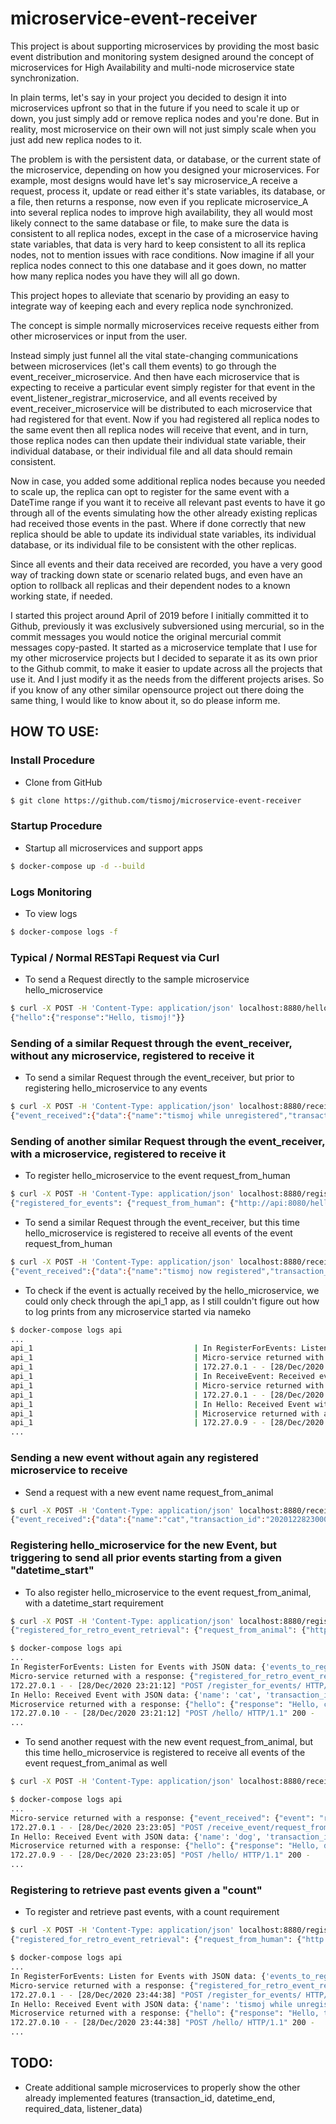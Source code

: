 # microservice-event-receiver

This project is about supporting microservices by providing the most basic event distribution and monitoring system designed around the concept of microservices for High Availability and multi-node microservice state synchronization.

In plain terms, let's say in your project you decided to design it into microservices upfront so that in the future if you need to scale it up or down, you just simply add or remove replica nodes and you're done. But in reality, most microservice on their own will not just simply scale when you just add new replica nodes to it.

The problem is with the persistent data, or database, or the current state of the microservice, depending on how you designed your microservices. For example, most designs would have let's say microservice_A receive a request, process it, update or read either it's state variables, its database, or a file, then returns a response, now even if you replicate microservice_A into several replica nodes to improve high availability, they all would most likely connect to the same database or file, to make sure the data is consistent to all replica nodes, except in the case of a microservice having state variables, that data is very hard to keep consistent to all its replica nodes, not to mention issues with race conditions. Now imagine if all your replica nodes connect to this one database and it goes down, no matter how many replica nodes you have they will all go down.

This project hopes to alleviate that scenario by providing an easy to integrate way of keeping each and every replica node synchronized.

The concept is simple normally microservices receive requests either from other microservices or input from the user.

Instead simply just funnel all the vital state-changing communications between microservices (let's call them events) to go through the event_receiver_microservice. And then have each microservice that is expecting to receive a particular event simply register for that event in the event_listener_registrar_microservice, and all events received by event_receiver_microservice will be distributed to each microservice that had registered for that event. Now if you had registered all replica nodes to the same event then all replica nodes will receive that event, and in turn, those replica nodes can then update their individual state variable, their individual database, or their individual file and all data should remain consistent.

Now in case, you added some additional replica nodes because you needed to scale up, the replica can opt to register for the same event with a DateTime range if you want it to receive all relevant past events to have it go through all of the events simulating how the other already existing replicas had received those events in the past. Where if done correctly that new replica should be able to update its individual state variables, its individual database, or its individual file to be consistent with the other replicas.

Since all events and their data received are recorded, you have a very good way of tracking down state or scenario related bugs, and even have an option to rollback all replicas and their dependent nodes to a known working state, if needed.

I started this project around April of 2019 before I initially committed it to Github, previously it was exclusively subversioned using mercurial, so in the commit messages you would notice the original mercurial commit messages copy-pasted. It started as a microservice template that I use for my other microservice projects but I decided to separate it as its own prior to the Github commit, to make it easier to update across all the projects that use it. And I just modify it as the needs from the different projects arises. So if you know of any other similar opensource project out there doing the same thing, I would like to know about it, so do please inform me.

## HOW TO USE:

### Install Procedure
- Clone from GitHub
```bash
$ git clone https://github.com/tismoj/microservice-event-receiver
```

### Startup Procedure
- Startup all microservices and support apps
```bash
$ docker-compose up -d --build
```

### Logs Monitoring
- To view logs
```bash
$ docker-compose logs -f
```

### Typical / Normal RESTapi Request via Curl
- To send a Request directly to the sample microservice hello_microservice
```bash
$ curl -X POST -H 'Content-Type: application/json' localhost:8880/hello/ -d '{"name": "tismoj"}'
{"hello":{"response":"Hello, tismoj!"}}
```

### Sending of a similar Request through the event_receiver, without any microservice, registered to receive it
- To send a similar Request through the event_receiver, but prior to registering hello_microservice to any events
```bash
$ curl -X POST -H 'Content-Type: application/json' localhost:8880/receive_event/request_from_human -d '{"name": "tismoj while unregistered"}'
{"event_received":{"data":{"name":"tismoj while unregistered","transaction_id":"20201228220527.235058"},"event":"request_from_human:20201228220527.235058"}}
```

### Sending of another similar Request through the event_receiver, with a microservice, registered to receive it
- To register hello_microservice to the event request_from_human
```bash
$ curl -X POST -H 'Content-Type: application/json' localhost:8880/register_for_events/ -d '{"events_to_register": [{"event": "request_from_human", "urls_to_register": [{"url": "http://api:8080/hello/"}]}]}'
{"registered_for_events": {"request_from_human": {"http://api:8080/hello/": {}}}}
```

- To send a similar Request through the event_receiver, but this time hello_microservice is registered to receive all events of the event request_from_human
```bash
$ curl -X POST -H 'Content-Type: application/json' localhost:8880/receive_event/request_from_human -d '{"name": "tismoj now registered"}'
{"event_received":{"data":{"name":"tismoj now registered","transaction_id":"20201228220741.306084"},"event":"request_from_human:20201228220741.306084"}}
```

- To check if the event is actually received by the hello_microservice, we could only check through the api_1 app, as I still couldn't figure out how to log prints from any microservice started via nameko
```bash
$ docker-compose logs api
...
api_1                                    | In RegisterForEvents: Listen for Events with JSON data: {'events_to_register': [{'event': 'request_from_human', 'urls_to_register': [{'url': 'http://api:8080/hello/'}]}]}
api_1                                    | Micro-service returned with a response: {"registered_for_events": {"request_from_human": {"http://api:8080/hello/": {}}}}
api_1                                    | 172.27.0.1 - - [28/Dec/2020 22:07:24] "POST /register_for_events/ HTTP/1.1" 200 -
api_1                                    | In ReceiveEvent: Received event: request_from_human, with JSON data: {'name': 'tismoj now registered'}
api_1                                    | Micro-service returned with a response: {"event_received": {"event": "request_from_human:20201228220741.306084", "data": {"name": "tismoj now registered", "transaction_id": "20201228220741.306084"}}}
api_1                                    | 172.27.0.1 - - [28/Dec/2020 22:07:41] "POST /receive_event/request_from_human HTTP/1.1" 200 -
api_1                                    | In Hello: Received Event with JSON data: {'name': 'tismoj now registered', 'transaction_id': '20201228220741.306084'}
api_1                                    | Microservice returned with a response: {"hello": {"response": "Hello, tismoj now registered!"}}
api_1                                    | 172.27.0.9 - - [28/Dec/2020 22:07:41] "POST /hello/ HTTP/1.1" 200 -
...
```
### Sending a new event without again any registered microservice to receive
- Send a request with a new event name request_from_animal
```bash
$ curl -X POST -H 'Content-Type: application/json' localhost:8880/receive_event/request_from_animal -d '{"name": "cat"}'
{"event_received":{"data":{"name":"cat","transaction_id":"20201228230007.695724"},"event":"request_from_animal:20201228230007.695724"}}
```

### Registering hello_microservice for the new Event, but triggering to send all prior events starting from a given "datetime_start"
- To also register hello_microservice to the event request_from_animal, with a datetime_start requirement
```bash
$ curl -X POST -H 'Content-Type: application/json' localhost:8880/register_for_events/ -d '{"events_to_register": [{"event": "request_from_animal", "urls_to_register": [{"url": "http://api:8080/hello/", "datetime_start": "20201228230007.0"}]}]}'
{"registered_for_retro_event_retrieval": {"request_from_animal": {"http://api:8080/hello/": {"datetime_start": "20201228230007.0"}}}}
```
```bash
$ docker-compose logs api
...
In RegisterForEvents: Listen for Events with JSON data: {'events_to_register': [{'event': 'request_from_animal', 'urls_to_register': [{'url': 'http://api:8080/hello/', 'datetime_start': '20201228230007.0'}]}]}
Micro-service returned with a response: {"registered_for_retro_event_retrieval": {"request_from_animal": {"http://api:8080/hello/": {"datetime_start": "20201228230007.0"}}}}
172.27.0.1 - - [28/Dec/2020 23:21:12] "POST /register_for_events/ HTTP/1.1" 200 -
In Hello: Received Event with JSON data: {'name': 'cat', 'transaction_id': '20201228230007.695724'}
Microservice returned with a response: {"hello": {"response": "Hello, cat!"}}
172.27.0.10 - - [28/Dec/2020 23:21:12] "POST /hello/ HTTP/1.1" 200 -
...
```


- To send another request with the new event request_from_animal, but this time hello_microservice is registered to receive all events of the event request_from_animal as well
```bash
$ curl -X POST -H 'Content-Type: application/json' localhost:8880/receive_event/request_from_animal -d '{"name": "dog"}'{"event_received":{"data":{"name":"dog","transaction_id":"20201228232305.280595"},"event":"request_from_animal:20201228232305.280595"}}
```
```bash
$ docker-compose logs api
...
Micro-service returned with a response: {"event_received": {"event": "request_from_animal:20201228232305.280595", "data": {"name": "dog", "transaction_id": "20201228232305.280595"}}}
172.27.0.1 - - [28/Dec/2020 23:23:05] "POST /receive_event/request_from_animal HTTP/1.1" 200 -
In Hello: Received Event with JSON data: {'name': 'dog', 'transaction_id': '20201228232305.280595'}
Microservice returned with a response: {"hello": {"response": "Hello, dog!"}}
172.27.0.9 - - [28/Dec/2020 23:23:05] "POST /hello/ HTTP/1.1" 200 -
...
```

### Registering to retrieve past events given a "count"
- To register and retrieve past events, with a count requirement
```bash
$ curl -X POST -H 'Content-Type: application/json' localhost:8880/register_for_events/ -d '{"events_to_register": [{"event": "request_from_human", "urls_to_register": [{"url": "http://api:8080/hello/", "datetime_start": "20200101000000.0", "count": 1}]}]}'
{"registered_for_retro_event_retrieval": {"request_from_human": {"http://api:8080/hello/": {"datetime_start": "20200101000000.0", "count": 1}}}}
```
```bash
$ docker-compose logs api
...
In RegisterForEvents: Listen for Events with JSON data: {'events_to_register': [{'event': 'request_from_human', 'urls_to_register': [{'url': 'http://api:8080/hello/', 'datetime_start': '20200101000000.0', 'count': 1}]}]}
Micro-service returned with a response: {"registered_for_retro_event_retrieval": {"request_from_human": {"http://api:8080/hello/": {"datetime_start": "20200101000000.0", "count": 1}}}}
172.27.0.1 - - [28/Dec/2020 23:44:38] "POST /register_for_events/ HTTP/1.1" 200 -
In Hello: Received Event with JSON data: {'name': 'tismoj while unregistered', 'transaction_id': '20201228220527.235058'}
Microservice returned with a response: {"hello": {"response": "Hello, tismoj while unregistered!"}}
172.27.0.10 - - [28/Dec/2020 23:44:38] "POST /hello/ HTTP/1.1" 200 -
...
```

## TODO:
- Create additional sample microservices to properly show the other already implemented features (transaction_id, datetime_end, required_data, listener_data)

